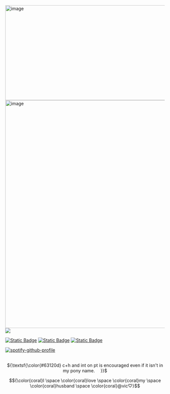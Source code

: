 <img width="1280" height="300" alt="image" src="https://github.com/user-attachments/assets/63a6b6e8-22d2-4f74-9ac9-9e00d3b69085" />

<img width="1250" height="720" alt="image" src="https://s7.ezgif.com/tmp/ezgif-740de0477e9a4.gif" />
<img src="https://dcbadge.limes.pink/api/shield/1248237938404491265" />

[![Static Badge](https://img.shields.io/badge/Atabook-%231f0a0a)](https://odasakunosuke.atabook.org)
[![Static Badge](https://img.shields.io/badge/carrd-a9a0bd)](https://belph3g0r.carrd.co/)
[![Static Badge](https://img.shields.io/badge/Rentry-acaeb0)](https://rentry.co/kuramasfallenangel)

[![spotify-github-profile](https://spotify-github-profile.kittinanx.com/api/view?uid=31saywgu2bcdy7qfeazrs7mrrp7m&cover_image=true&theme=novatorem&show_offline=false&background_color=121212&interchange=true&bar_color=53b14f&bar_color_cover=false)](https://github.com/kittinan/spotify-github-profile)
<p align="center">
<br> ${\textsf{\color{#63120d}  c+h and int on pt is encouraged even if it isn't in my pony name.    }}$
</p>
<p align="center">

$${\color{coral}I \space \color{coral}love \space \color{coral}my \space \color{coral}husband \space \color{coral}@vic♡}$$


